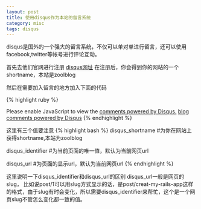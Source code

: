 ```yaml
---
layout: post
title: 使用disqus作为本站的留言系统
category: misc
tags: disqus
---
```


disqus是国外的一个强大的留言系统，不仅可以单对单进行留言，还可以使用facebook,twitter等帐号进行评论互动。

首先去他们官网进行注册  [disqus网址](http://disqus.com)
在注册后，你会得到你的网站的一个shortname，本站是zoolblog

然后在需要加入留言的地方加入下面的代码

{% highlight ruby %}
  <div id="disqus_thread"></div>
  <script type="text/javascript">
      /* * * CONFIGURATION VARIABLES: EDIT BEFORE PASTING INTO YOUR WEBPAGE * * */
      var disqus_shortname = 'example'; // required: replace example with your forum shortname
  
      // The following are highly recommended additional parameters. Remove the slashes in front to use.
      // var disqus_identifier = 'unique_dynamic_id_1234';
      // var disqus_url = 'http://example.com/permalink-to-page.html';
  
      /* * * DON'T EDIT BELOW THIS LINE * * */
      (function() {
          var dsq = document.createElement('script'); dsq.type = 'text/javascript'; dsq.async = true;
          dsq.src = 'http://' + disqus_shortname + '.disqus.com/embed.js';
          (document.getElementsByTagName('head')[0] || document.getElementsByTagName('body')[0]).appendChild(dsq);
      })();
  </script>
  <noscript>Please enable JavaScript to view the <a href="http://disqus.com/?ref_noscript">comments powered by Disqus.</a></noscript>
  <a href="http://disqus.com" class="dsq-brlink">blog comments powered by <span class="logo-disqus">Disqus</span></a>
{% endhighlight %}

这里有三个值要注意
{% highlight bash %}
disqus_shortname #为你在网站上获得shortname,本站为zoolblog

disqus_identifier #为当前页面的唯一值，默认为当前网页url

disqus_url #为页面的显示url，默认为当前网页url
{% endhighlight %}

这里说明一下disqus_identifier和disqus_url的区别
disqus_url一般是网页的slug， 比如说post/1可以用slug方式显示的话，是post/creat-my-rails-app这样的格式，由于slug有时会变化，所以需要disqus_identifier来帮忙，这个是一个网页slug不管怎么变化都一致的值。
